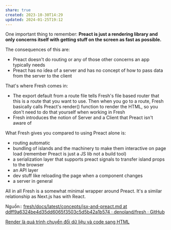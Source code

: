 ```yaml
---
share: true
created: 2023-10-30T14:29
updated: 2024-01-25T19:12
---
```

One important thing to remember: **Preact is just a rendering library and only concerns itself with getting stuff on the screen as fast as possible.**

The consequences of this are:

- Preact doesn't do routing or any of those other concerns an app typically needs
- Preact has no idea of a server and has no concept of how to pass data from the server to the client

That's where Fresh comes in:

- The export default from a route file tells Fresh's file based router that this is a route that you want to use. Then when you go to a route, Fresh basically calls Preact's render() function to render the HTML, so you don't need to do that yourself when working in Fresh
- Fresh introduces the notion of Server and a Client that Preact isn't aware of

What Fresh gives you compared to using Preact alone is:

- routing automatic
- bundling of islands and the machinery to make them interactive on page load (remember Preact is just a JS lib not a build tool)
- a serialization layer that supports preact signals to transfer island props to the browser
- an API layer
- dev stuff like reloading the page when a component changes
- a server in general

All in all Fresh is a somewhat minimal wrapper around Preact. It's a similar relationship as Next.js has with React.

Nguồn:: [fresh/docs/latest/concepts/jsx-and-preact.md at ddff9a6324be4d35dd6065f3503c5d5b42a1b574 · denoland/fresh · GitHub](https://github.com/denoland/fresh/blob/ddff9a6324be4d35dd6065f3503c5d5b42a1b574/docs/latest/concepts/jsx-and-preact.md)

[Render là quá trình chuyển đổi dữ liệu và code sang HTML](../Component,%20render,%20JSX/Render%20l%C3%A0%20qu%C3%A1%20tr%C3%ACnh%20chuy%E1%BB%83n%20%C4%91%E1%BB%95i%20d%E1%BB%AF%20li%E1%BB%87u%20v%C3%A0%20code%20sang%20HTML.md)